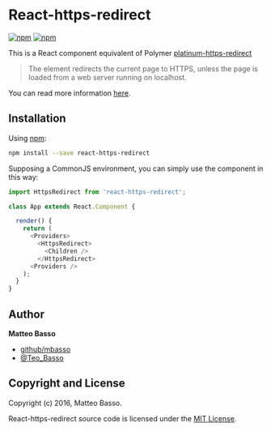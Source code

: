 # React-https-redirect

[![npm](https://img.shields.io/npm/v/react-https-redirect.svg)](https://www.npmjs.com/package/react-https-redirect)
[![npm](https://img.shields.io/npm/l/react-https-redirect.svg)](https://github.com/mbasso/react-https-redirect/blob/master/LICENSE.md)

This is a React component equivalent of Polymer [platinum-https-redirect](https://elements.polymer-project.org/elements/platinum-https-redirect)

> The element redirects the current page to HTTPS, unless the page is loaded from a web server running on localhost.

You can read more information [here](https://elements.polymer-project.org/elements/platinum-https-redirect).

## Installation

Using [npm](https://www.npmjs.com/package/react-https-redirect):

```bash
npm install --save react-https-redirect
```

Supposing a CommonJS environment, you can simply use the component in this way:

```javascript
import HttpsRedirect from 'react-https-redirect';

class App extends React.Component {

  render() {
    return (
      <Providers>
        <HttpsRedirect>
          <Children />
        </HttpsRedirect>
      <Providers />
    );
  }
}

```


## Author
**Matteo Basso**
- [github/mbasso](https://github.com/mbasso)
- [@Teo_Basso](https://twitter.com/Teo_Basso)

## Copyright and License
Copyright (c) 2016, Matteo Basso.

React-https-redirect source code is licensed under the [MIT License](https://github.com/mbasso/react-https-redirect/blob/master/LICENSE.md).
